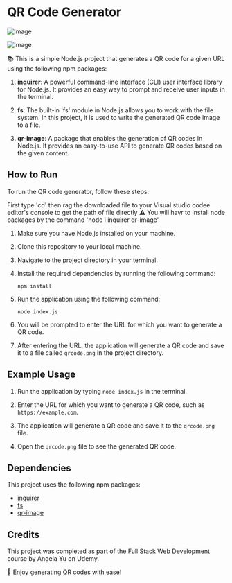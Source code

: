 # QR Code Generator

![image](https://github.com/fixmanish/qr-code-generator-js/assets/131751286/693ba8d0-1069-48b7-bb89-0b7a66eba177)

![image](https://github.com/fixmanish/qr-code-generator-js/assets/131751286/4972ad28-db96-4e03-b306-492b3ae33e5d)

📚 This is a simple Node.js project that generates a QR code for a given URL using the following npm packages:

1. **inquirer**: A powerful command-line interface (CLI) user interface library for Node.js. It provides an easy way to prompt and receive user inputs in the terminal.

2. **fs**: The built-in 'fs' module in Node.js allows you to work with the file system. In this project, it is used to write the generated QR code image to a file.

3. **qr-image**: A package that enables the generation of QR codes in Node.js. It provides an easy-to-use API to generate QR codes based on the given content.

## How to Run

To run the QR code generator, follow these steps:

First type 'cd' then rag the downloaded file to your Visual  studio codee editor's console to get the path of file directly
⚠ You will havr to install node packages by the command 'node i inquirer qr-image' 

1. Make sure you have Node.js installed on your machine.

2. Clone this repository to your local machine.

3. Navigate to the project directory in your terminal.

4. Install the required dependencies by running the following command:

   ```
   npm install
   ```

5. Run the application using the following command:

   ```
   node index.js
   ```

6. You will be prompted to enter the URL for which you want to generate a QR code.

7. After entering the URL, the application will generate a QR code and save it to a file called `qrcode.png` in the project directory.

## Example Usage

1. Run the application by typing `node index.js` in the terminal.

2. Enter the URL for which you want to generate a QR code, such as `https://example.com`.

3. The application will generate a QR code and save it to the `qrcode.png` file.

4. Open the `qrcode.png` file to see the generated QR code.

## Dependencies

This project uses the following npm packages:

- [inquirer](https://www.npmjs.com/package/inquirer)
- [fs](https://nodejs.org/api/fs.html)
- [qr-image](https://www.npmjs.com/package/qr-image)

## Credits

This project was completed as part of the Full Stack Web Development course by Angela Yu on Udemy.

🎉 Enjoy generating QR codes with ease!
